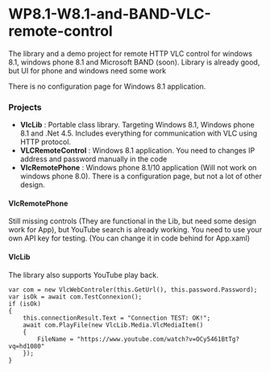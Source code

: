 # WP8.1-W8.1-and-BAND-VLC-remote-control
The library and a demo project for remote HTTP VLC control for windows 8.1, windows phone 8.1 and Microsoft BAND (soon). Library is already good, but UI for phone and windows need some work

There is no configuration page for Windows 8.1 application.


<h3>Projects</h3>
<ul>
    <li><b>VlcLib</b> : Portable class library. Targeting Windows 8.1, Windows phone 8.1 and .Net 4.5. Includes everything for communication with VLC using HTTP protocol.</li>
    <li><b>VLCRemoteControl</b> : Windows 8.1 application. You need to changes IP address  and password manually in the code</li>
    <li><b>VlcRemotePhone</b> : Windows phone 8.1/10 application (Will not work on windows phone 8.0). There is a configuration page, but not a lot of other design.  </li>
</ul>

<h4>VlcRemotePhone</h4>

Still missing controls (They are functional in the Lib, but need some design work for App), but YouTube search is already working.
You need to use your own API key for testing. (You can change it in code behind for App.xaml)

<h4>VlcLib</h4>
The library also supports YouTube play back.

    var com = new VlcWebControler(this.GetUrl(), this.password.Password);
    var isOk = await com.TestConnexion();
    if (isOk)
    {
        this.connectionResult.Text = "Connection TEST: OK!";
        await com.PlayFile(new VlcLib.Media.VlcMediaItem()
        {
            FileName = "https://www.youtube.com/watch?v=OCy5461BtTg?vq=hd1080"
        });
    }


